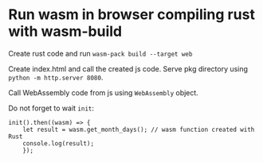 # Run wasm in browser compiling rust with wasm-build

Create rust code and run `wasm-pack build --target web`

Create index.html and call the created js code. Serve pkg directory using `python -m http.server 8080`.

Call WebAssembly code from js using `WebAssembly` object.

Do not forget to wait `init`:

```
init().then((wasm) => {
    let result = wasm.get_month_days(); // wasm function created with Rust
    console.log(result);
    });
```
